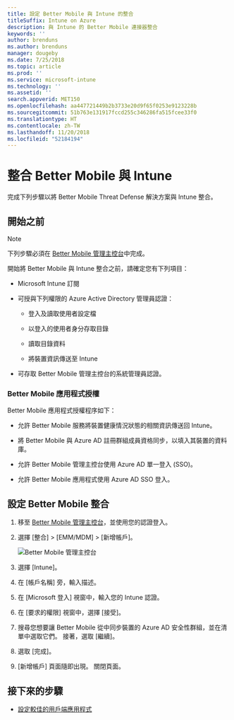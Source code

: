 ```yaml
---
title: 設定 Better Mobile 與 Intune 的整合
titleSuffix: Intune on Azure
description: 與 Intune 的 Better Mobile 連接器整合
keywords: ''
author: brenduns
ms.author: brenduns
manager: dougeby
ms.date: 7/25/2018
ms.topic: article
ms.prod: ''
ms.service: microsoft-intune
ms.technology: ''
ms.assetid: ''
search.appverid: MET150
ms.openlocfilehash: aa447721449b2b3733e20d9f65f0253e9123228b
ms.sourcegitcommit: 51b763e131917fccd255c346286fa515fcee33f0
ms.translationtype: HT
ms.contentlocale: zh-TW
ms.lasthandoff: 11/20/2018
ms.locfileid: "52184194"
---
```

# <a name="integrate-better-mobile-with-intune"></a>整合 Better Mobile 與 Intune

完成下列步驟以將 Better Mobile Threat Defense 解決方案與 Intune 整合。

## <a name="before-you-begin"></a>開始之前

> [!NOTE]
> 下列步驟必須在 [Better Mobile 管理主控台](https://aad.bmobi.net)中完成。

開始將 Better Mobile 與 Intune 整合之前，請確定您有下列項目：

-   Microsoft Intune 訂閱

-   可授與下列權限的 Azure Active Directory 管理員認證：

    -   登入及讀取使用者設定檔

    -   以登入的使用者身分存取目錄

    -   讀取目錄資料

    -   將裝置資訊傳送至 Intune

-   可存取 Better Mobile 管理主控台的系統管理員認證。

### <a name="better-mobile-app-authorization"></a>Better Mobile 應用程式授權

Better Mobile 應用程式授權程序如下：

-   允許 Better Mobile 服務將裝置健康情況狀態的相關資訊傳送回 Intune。

-   將 Better Mobile 與 Azure AD 註冊群組成員資格同步，以填入其裝置的資料庫。

-   允許 Better Mobile 管理主控台使用 Azure AD 單一登入 (SSO)。

-   允許 Better Mobile 應用程式使用 Azure AD SSO 登入。

## <a name="to-set-up-better-mobile-integration"></a>設定 Better Mobile 整合

1. 移至 [Better Mobile 管理主控台](https://aad.bmobi.net)，並使用您的認證登入。
2. 選擇 [整合] > [EMM/MDM] > [新增帳戶]。

     ![Better Mobile 管理主控台](media/better_mobile_console.png)
 
3. 選擇 [Intune]。
4. 在 [帳戶名稱] 旁，輸入描述。 
5. 在 [Microsoft 登入] 視窗中，輸入您的 Intune 認證。
6. 在 [要求的權限] 視窗中，選擇 [接受]。
7. 搜尋您想要讓 Better Mobile 從中同步裝置的 Azure AD 安全性群組，並在清單中選取它們。 接著，選取 [繼續]。
8. 選取 [完成]。
9. [新增帳戶] 頁面隨即出現。 關閉頁面。 

## <a name="next-steps"></a>接下來的步驟

-   [設定較佳的用戶端應用程式](mtd-apps-ios-app-configuration-policy-add-assign.md)